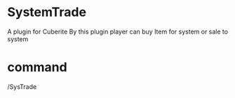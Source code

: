 # SystemTrade
A plugin for Cuberite 
By this plugin player can buy Item for system or sale to system
# command
/SysTrade  
